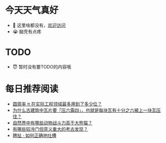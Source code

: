 # 今天天气真好
- 👋 这里啥都没有，[欢迎访问](https://zhangfeng-ola.github.io/)
- 😭 脑壳有点疼
<!---
- 👀 I’m interested in ...
- 🌱 I’m currently learning ...
- 💞️ I’m looking to collaborate on ...
- 📫 How to reach me ...
- 😇 I'm doing something ...

--->

# TODO 
- 😇 暂时没有要TODO的内容哦

<!---
zhangfeng-ola/zhangfeng-ola is a ✨ special ✨ repository because its `README.md` (this file) appears on your GitHub profile.
You can click the Preview link to take a look at your changes.
--->

# 每日推荐阅读
<!-- BLOG-POST-LIST:START -->
- [圆周率 π 在实际工程领域最多用到了多少位？](https://daily.zhihu.com/story/9762512)
- [为什么古建筑中瓦片要「压六露四」，也就是每块瓦有十分之六被上一块瓦压住？](https://daily.zhihu.com/story/9762712)
- [自然界中有哪些动物战斗力高于大熊猫？](https://daily.zhihu.com/story/9762752)
- [有哪些较冷门但意义重大的考古发现？](https://daily.zhihu.com/story/9762758)
- [瞎扯 · 如何正确地吐槽](https://daily.zhihu.com/story/9762713)
<!-- BLOG-POST-LIST:END -->
